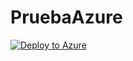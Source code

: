 # PruebaAzure

[![Deploy to Azure](https://aka.ms/deploytoazurebutton)](https://portal.azure.com/#create/Microsoft.Template/uri/https://raw.githubusercontent.com/oscarsolerfollana/PruebaAzure/main/template.json)

